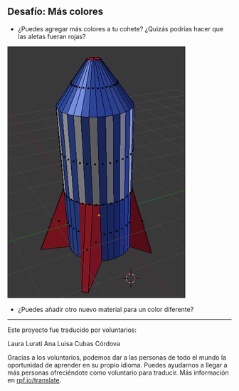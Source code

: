 ## Desafío: Más colores

+ ¿Puedes agregar más colores a tu cohete? ¿Quizás podrías hacer que las aletas fueran rojas?

![Aletas rojas](images/more-colour.png)

+ ¿Puedes añadir otro nuevo material para un color diferente?
***
Este proyecto fue traducido por voluntarios:

Laura Lurati
Ana Luisa Cubas Córdova

Gracias a los voluntarios, podemos dar a las personas de todo el mundo la oportunidad de aprender en su propio idioma. Puedes ayudarnos a llegar a más personas ofreciéndote como voluntario para traducir. Más información en [rpf.io/translate](https://rpf.io/translate).
